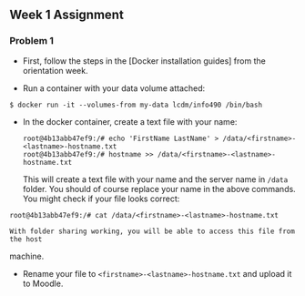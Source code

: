## Week 1 Assignment

### Problem 1

- First, follow the steps in the [Docker installation guides] from the
orientation week.

- Run a container with your data volume attached:

```console
$ docker run -it --volumes-from my-data lcdm/info490 /bin/bash
```

- In the docker container, create a text file with your name:

    ```console
    root@4b13abb47ef9:/# echo 'FirstName LastName' > /data/<firstname>-<lastname>-hostname.txt
    root@4b13abb47ef9:/# hostname >> /data/<firstname>-<lastname>-hostname.txt
    ```

    This will create a text file with your name and the server name in `/data` folder. You should of course replace your name in the above commands. You might check if your file looks correct:

```console
root@4b13abb47ef9:/# cat /data/<firstname>-<lastname>-hostname.txt
```

    With folder sharing working, you will be able to access this file from the host
machine.

- Rename your file to `<firstname>-<lastname>-hostname.txt` and upload it to Moodle.
